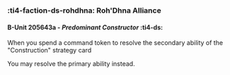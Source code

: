 ### :ti4-faction-ds-rohdhna: **Roh'Dhna Alliance**

####  B-Unit 205643a - _Predominant Constructor_ :ti4-ds:

When you spend a command token to resolve the secondary ability of the "Construction" strategy card

You may resolve the primary ability instead.
